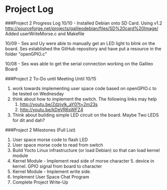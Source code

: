 Project Log
=========


###Project 2 Progress Log
10/10 - Installed Debian onto SD Card. Using v1.2
 http://sourceforge.net/projects/galileodebian/files/SD%20card%20Image/<br>
 Added userWriteMorse.c and Makefile

10/09 - Ses and Uy were able to manually get an LED light to blink on the board. Ses established the GitHub repository and have put a resource in the folder "openGPIO.c"

10/08 - Ses was able to get the serial connection working on the Galileo Board

           
###Project 2 To-Do until Meeting Until 10/15
1. work towards implementing user space code based on openGPIO.c to be tested on Wednesday
2. think about how to implement the switch. The following links may help 
	1. http://youtu.be/ZdzjvIk_aY0?t=2m23s
	2. http://youtu.be/kDeVR6sWFZ4
3. Think about building simple LED circuit on the board. Maybe Two LEDS for dit and dah?

###Project 2 Milestones (Full List)
1. User space morse code to flash LED
2. User space morse code to read from switch
3. Build Yocto Linux infrastructure (or load Debian) so that can load kernel module
4. Kernel Module - Implement read side of morse character 5. device in kernel. GPIO signal from board to character
6. Kernel Module - Implement write side.
7. Implement User Space Chat Program  
8. Complete Project Write-Up
